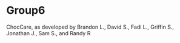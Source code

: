 # Group6
ChocCare, as developed by Brandon  L., David S., Fadi L., Griffin S., Jonathan  J., Sam S., and Randy R
